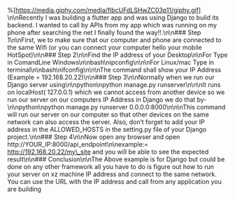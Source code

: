 %[https://media.giphy.com/media/flbcUFdLSHwZC03p11/giphy.gif] \n\nRecently I was building a flutter app and was using Django to build its backend. I wanted to call by APIs from my app which was running on my phone after searching the net I finally found the way!!.\n\n### Step 1\n\nFirst, we  to make sure that our computer and phone are connected to the same Wifi (or you can connect your computer hello your mobile HotSpot)\n\n### Step 2\n\nFind the IP address of your Desktop\n\nFor Type in ComandLine Windows\n\nbash\nipconfig\n\n\nFor Linux/mac Type in terminal\n\nbash\nifconfig\n\n\nThe command shall show your IP Address (Example = 192.168.20.22)\n\n### Step 3\n\nNormally when we run our Django server using\n\npython\npython manage.py runserver\n\n\nIt runs on localHost( 127.0.0.1) which we cannot access from another device so we run our server on our computers IP Address in Django we do that by-\n\npython\npython manage.py runserver 0.0.0.0:8000\n\n\nThis command will run our server on our computer so that other devices on the same network can also access the server. Also, don’t forget to add your IP address in the ALLOWED\_HOSTS in the setting.py file of your Django project.\n\n### Step 4\n\nNow open any browser and open http://YOUR\_IP:8000/api\_endpoint\n\nexample:= http://192.168.20.22/my\_site and you will be able to see the expected result\n\n### Conclusion\n\nThe Above example is for Django but could be done on any other framework all you have to do is figure out how to run your server on xz machine IP address and connect to the same network. You can use the URL with the IP address and call from any application you are building